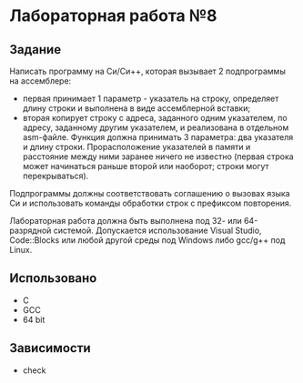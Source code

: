 # Лабораторная работа №8

## Задание

Написать программу на Си/Си++, которая вызывает 2 подпрограммы на ассемблере:

* первая принимает 1 параметр - указатель на строку, определяет длину строки и
  выполнена в виде ассемблерной вставки;
* вторая копирует строку с адреса, заданного одним указателем, по адресу,
  заданному другим указателем, и реализована в отдельном asm-файле. Функция
  должна принимать 3 параметра: два указателя и длину строки. Прорасположение
  указателей в памяти и расстояние между ними заранее ничего не известно
  (первая строка может начинаться раньше второй или наоборот; строки
  могут перекрываться).

Подпрограммы должны соответствовать соглашению о вызовах языка Си и
использовать команды обработки строк с префиксом повторения.

Лабораторная работа должна быть выполнена под 32- или 64-разрядной системой.
Допускается использование Visual Studio, Code::Blocks или любой другой среды
под Windows либо gcc/g++ под Linux.

## Использовано

* C
* GCC
* 64 bit

## Зависимости

- check
